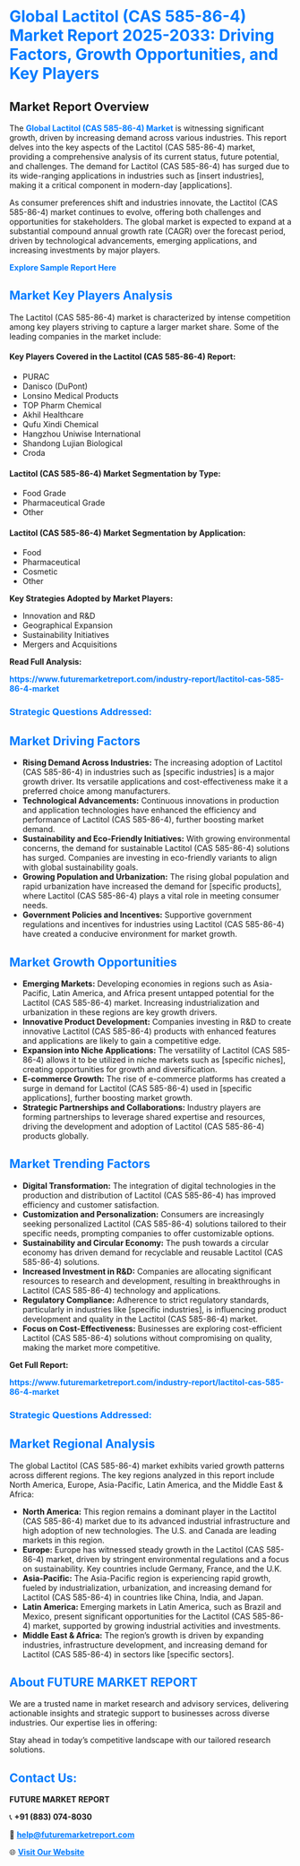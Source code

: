 <h1 style="color: #007BFF;">Global Lactitol (CAS 585-86-4) Market Report 2025-2033: Driving Factors, Growth Opportunities, and Key Players</h1>

<section id="overview">
<h2>Market Report Overview</h2>
<p>The <a href="https://www.futuremarketreport.com/industry-report/lactitol-cas-585-86-4-market" style="color: #007BFF; text-decoration: none;"><strong>Global Lactitol (CAS 585-86-4) Market</strong></a> is witnessing significant growth, driven by increasing demand across various industries. This report delves into the key aspects of the Lactitol (CAS 585-86-4) market, providing a comprehensive analysis of its current status, future potential, and challenges. The demand for Lactitol (CAS 585-86-4) has surged due to its wide-ranging applications in industries such as [insert industries], making it a critical component in modern-day [applications].</p>
<p>As consumer preferences shift and industries innovate, the Lactitol (CAS 585-86-4) market continues to evolve, offering both challenges and opportunities for stakeholders. The global market is expected to expand at a substantial compound annual growth rate (CAGR) over the forecast period, driven by technological advancements, emerging applications, and increasing investments by major players.</p>
</section>

<section id="overview">
<p><a href="https://www.futuremarketreport.com/request-sample/reportId=90296" style="color: #007BFF; text-decoration: none;"><strong>Explore Sample Report Here</strong></a></p>
</section>

<section id="key-players">
<h2 style="color: #007BFF;">Market Key Players Analysis</h2>
<p>The Lactitol (CAS 585-86-4) market is characterized by intense competition among key players striving to capture a larger market share. Some of the leading companies in the market include:</p>
<h4>Key Players Covered in the Lactitol (CAS 585-86-4) Report:</h4>
<ul><li>PURAC</li><li>Danisco (DuPont)</li><li>Lonsino Medical Products</li><li>TOP Pharm Chemical</li><li>Akhil Healthcare</li><li>Qufu Xindi Chemical</li><li>Hangzhou Uniwise International</li><li>Shandong Lujian Biological</li><li>Croda</li></ul>
<h4>Lactitol (CAS 585-86-4) Market Segmentation by Type:</h4>
<ul><li>Food Grade</li><li>Pharmaceutical Grade</li><li>Other</li></ul>

<h4>Lactitol (CAS 585-86-4) Market Segmentation by Application:</h4>
<ul><li>Food</li><li>Pharmaceutical</li><li>Cosmetic</li><li>Other</li></ul>
<p><strong>Key Strategies Adopted by Market Players:</strong></p>
<ul>
<li>Innovation and R&D</li>
<li>Geographical Expansion</li>
<li>Sustainability Initiatives</li>
<li>Mergers and Acquisitions</li>
</ul>
</section>

<section>
<p><strong>Read Full Analysis: </strong></p><a href="https://www.futuremarketreport.com/industry-report/lactitol-cas-585-86-4-market" style="color: #007BFF; text-decoration: none;"><strong>https://www.futuremarketreport.com/industry-report/lactitol-cas-585-86-4-market</strong></a>
<h3 style="color: #007BFF;">Strategic Questions Addressed:</h3>
</section>

<section id="driving-factors">
<h2 style="color: #007BFF;">Market Driving Factors</h2>
<ul>
<li><strong>Rising Demand Across Industries:</strong> The increasing adoption of Lactitol (CAS 585-86-4) in industries such as [specific industries] is a major growth driver. Its versatile applications and cost-effectiveness make it a preferred choice among manufacturers.</li>
<li><strong>Technological Advancements:</strong> Continuous innovations in production and application technologies have enhanced the efficiency and performance of Lactitol (CAS 585-86-4), further boosting market demand.</li>
<li><strong>Sustainability and Eco-Friendly Initiatives:</strong> With growing environmental concerns, the demand for sustainable Lactitol (CAS 585-86-4) solutions has surged. Companies are investing in eco-friendly variants to align with global sustainability goals.</li>
<li><strong>Growing Population and Urbanization:</strong> The rising global population and rapid urbanization have increased the demand for [specific products], where Lactitol (CAS 585-86-4) plays a vital role in meeting consumer needs.</li>
<li><strong>Government Policies and Incentives:</strong> Supportive government regulations and incentives for industries using Lactitol (CAS 585-86-4) have created a conducive environment for market growth.</li>
</ul>
</section>

<section id="growth-opportunities">
<h2 style="color: #007BFF;">Market Growth Opportunities</h2>
<ul>
<li><strong>Emerging Markets:</strong> Developing economies in regions such as Asia-Pacific, Latin America, and Africa present untapped potential for the Lactitol (CAS 585-86-4) market. Increasing industrialization and urbanization in these regions are key growth drivers.</li>
<li><strong>Innovative Product Development:</strong> Companies investing in R&D to create innovative Lactitol (CAS 585-86-4) products with enhanced features and applications are likely to gain a competitive edge.</li>
<li><strong>Expansion into Niche Applications:</strong> The versatility of Lactitol (CAS 585-86-4) allows it to be utilized in niche markets such as [specific niches], creating opportunities for growth and diversification.</li>
<li><strong>E-commerce Growth:</strong> The rise of e-commerce platforms has created a surge in demand for Lactitol (CAS 585-86-4) used in [specific applications], further boosting market growth.</li>
<li><strong>Strategic Partnerships and Collaborations:</strong> Industry players are forming partnerships to leverage shared expertise and resources, driving the development and adoption of Lactitol (CAS 585-86-4) products globally.</li>
</ul>
</section>

<section id="trending-factors">
<h2 style="color: #007BFF;">Market Trending Factors</h2>
<ul>
<li><strong>Digital Transformation:</strong> The integration of digital technologies in the production and distribution of Lactitol (CAS 585-86-4) has improved efficiency and customer satisfaction.</li>
<li><strong>Customization and Personalization:</strong> Consumers are increasingly seeking personalized Lactitol (CAS 585-86-4) solutions tailored to their specific needs, prompting companies to offer customizable options.</li>
<li><strong>Sustainability and Circular Economy:</strong> The push towards a circular economy has driven demand for recyclable and reusable Lactitol (CAS 585-86-4) solutions.</li>
<li><strong>Increased Investment in R&D:</strong> Companies are allocating significant resources to research and development, resulting in breakthroughs in Lactitol (CAS 585-86-4) technology and applications.</li>
<li><strong>Regulatory Compliance:</strong> Adherence to strict regulatory standards, particularly in industries like [specific industries], is influencing product development and quality in the Lactitol (CAS 585-86-4) market.</li>
<li><strong>Focus on Cost-Effectiveness:</strong> Businesses are exploring cost-efficient Lactitol (CAS 585-86-4) solutions without compromising on quality, making the market more competitive.</li>
</ul>
</section>

<section>
<p><strong>Get Full Report: </strong></p><a href="https://www.futuremarketreport.com/industry-report/lactitol-cas-585-86-4-market" style="color: #007BFF; text-decoration: none;"><strong>https://www.futuremarketreport.com/industry-report/lactitol-cas-585-86-4-market</strong></a>
<h3 style="color: #007BFF;">Strategic Questions Addressed:</h3>
</section>


<section id="regional-analysis">
<h2 style="color: #007BFF;">Market Regional Analysis</h2>
<p>The global Lactitol (CAS 585-86-4) market exhibits varied growth patterns across different regions. The key regions analyzed in this report include North America, Europe, Asia-Pacific, Latin America, and the Middle East & Africa:</p>
<ul>
<li><strong>North America:</strong> This region remains a dominant player in the Lactitol (CAS 585-86-4) market due to its advanced industrial infrastructure and high adoption of new technologies. The U.S. and Canada are leading markets in this region.</li>
<li><strong>Europe:</strong> Europe has witnessed steady growth in the Lactitol (CAS 585-86-4) market, driven by stringent environmental regulations and a focus on sustainability. Key countries include Germany, France, and the U.K.</li>
<li><strong>Asia-Pacific:</strong> The Asia-Pacific region is experiencing rapid growth, fueled by industrialization, urbanization, and increasing demand for Lactitol (CAS 585-86-4) in countries like China, India, and Japan.</li>
<li><strong>Latin America:</strong> Emerging markets in Latin America, such as Brazil and Mexico, present significant opportunities for the Lactitol (CAS 585-86-4) market, supported by growing industrial activities and investments.</li>
<li><strong>Middle East & Africa:</strong> The region’s growth is driven by expanding industries, infrastructure development, and increasing demand for Lactitol (CAS 585-86-4) in sectors like [specific sectors].</li>
</ul>
</section>

<footer>
<h2 style="color: #007BFF;">About FUTURE MARKET REPORT</h2>
<p>We are a trusted name in market research and advisory services, delivering actionable insights and strategic support to businesses across diverse industries. Our expertise lies in offering:</p>

<p>Stay ahead in today’s competitive landscape with our tailored research solutions.</p>

<h2 style="color: #007BFF;">Contact Us:</h2>
<p><strong>FUTURE MARKET REPORT</strong></p>
<p>📞 <strong>+91 (883) 074-8030</strong></p>
<p>📧 <strong><a href="mailto:help@futuremarketreport.com" style="color: #007BFF;">help@futuremarketreport.com</a></strong></p>
<p>🌐 <strong><a href="https://www.futuremarketreport.com/" style="color: #007BFF;">Visit Our Website</a></strong></p>
</footer>